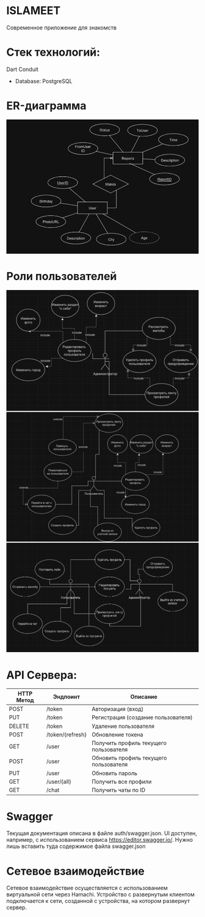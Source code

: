 # ISLAMEET

Современное приложение для знакомств 

# Стек технологий:
  Dart Conduit
  - Database: PostgreSQL

# ER-диаграмма
![ERD](images/erd.png)


# Роли пользователей
![Admin](images/admin.png)
![User](images/user.png)
![General](images/general.png)

# API Сервера:
| HTTP Метод | Эндпоинт              | Описание                                 |
|------------|-----------------------|------------------------------------------|
| POST       | /token                | Авторизация (вход)                       |
| PUT        | /token                | Регистрация (создание пользователя)      |
| DELETE     | /token                | Удаление пользователя                    |
| POST       | /token/{refresh}      | Обновление токена                        |
| GET        | /user                 | Получить профиль текущего пользователя   |
| POST       | /user                 | Обновить профиль текущего пользователя   |
| PUT        | /user                 | Обновить пароль                          |
| GET        | /user/{all}           | Получить все профили                     |
| GET        | /chat                 | Получить чаты по ID                      |

# Swagger
Текущая документация описана в файле auth/swagger.json. UI доступен, например, с использованием сервиса https://editor.swagger.io/. Нужно лишь вставить туда содержимое файла swagger.json

# Сетевое взаимодействие
Сетевое взаимодействие осуществляется с использованием виртуальной сети через Hamachi. Устройство с развернутым клиентом подключается к сети, созданной с устройства, на котором развернут сервер.
